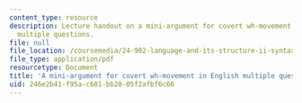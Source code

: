 ```yaml
---
content_type: resource
description: Lecture handout on a mini-argument for covert wh-movement in English
  multiple questions.
file: null
file_location: /coursemedia/24-902-language-and-its-structure-ii-syntax-fall-2003/246e2b41f95ac681bb2005f2afbf6c66_12_10cover.pdf
file_type: application/pdf
resourcetype: Document
title: 'A mini-argument for covert wh-movement in English multiple questions '
uid: 246e2b41-f95a-c681-bb20-05f2afbf6c66
---
```

